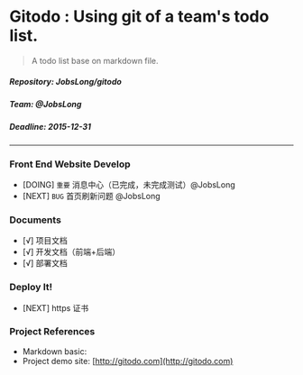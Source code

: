 # Gitodo : Using git of a team's todo list.

> A todo list base on markdown file.

##### Repository: JobsLong/gitodo
##### Team: @JobsLong
##### Deadline: 2015-12-31

***

### Front End Website Develop

* [DOING] `重要` 消息中心（已完成，未完成测试）@JobsLong
* [NEXT] `BUG` 首页刷新问题 @JobsLong

### Documents

* [√] 项目文档
* [√] 开发文档（前端+后端）
* [√] 部署文档

### Deploy It!

* [NEXT] https 证书

### Project References

* Markdown basic: []()
* Project demo site: [http://gitodo.com](http://gitodo.com)
